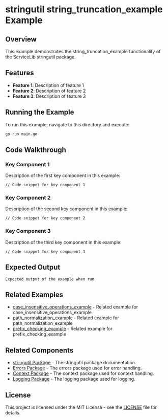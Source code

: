 # stringutil string_truncation_example Example

## Overview

This example demonstrates the string_truncation_example functionality of the ServiceLib stringutil package.

## Features

- **Feature 1**: Description of feature 1
- **Feature 2**: Description of feature 2
- **Feature 3**: Description of feature 3

## Running the Example

To run this example, navigate to this directory and execute:

```bash
go run main.go
```

## Code Walkthrough

### Key Component 1

Description of the first key component in this example:

```
// Code snippet for key component 1
```

### Key Component 2

Description of the second key component in this example:

```
// Code snippet for key component 2
```

### Key Component 3

Description of the third key component in this example:

```
// Code snippet for key component 3
```

## Expected Output

```
Expected output of the example when run
```

## Related Examples


- [case_insensitive_operations_example](../case_insensitive_operations_example/README.md) - Related example for case_insensitive_operations_example
- [path_normalization_example](../path_normalization_example/README.md) - Related example for path_normalization_example
- [prefix_checking_example](../prefix_checking_example/README.md) - Related example for prefix_checking_example

## Related Components

- [stringutil Package](../../../stringutil/README.md) - The stringutil package documentation.
- [Errors Package](../../../errors/README.md) - The errors package used for error handling.
- [Context Package](../../../context/README.md) - The context package used for context handling.
- [Logging Package](../../../logging/README.md) - The logging package used for logging.

## License

This project is licensed under the MIT License - see the [LICENSE](../../../LICENSE) file for details.
